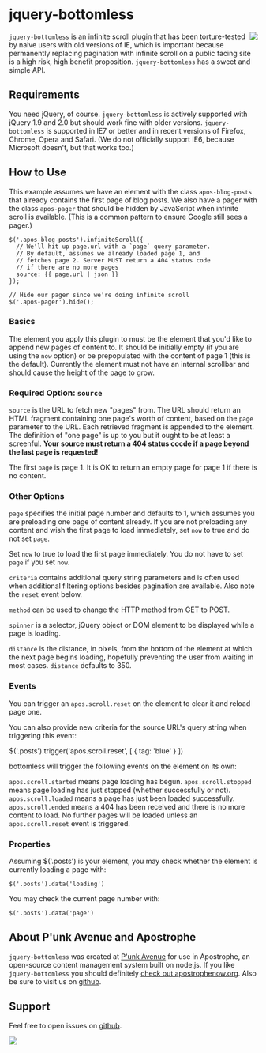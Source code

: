 # jquery-bottomless

<a href="http://apostrophenow.org/"><img src="https://raw.github.com/punkave/jquery-bottomless/master/logos/logo-box-madefor.png" align="right" /></a>

`jquery-bottomless` is an infinite scroll plugin that has been torture-tested by naive users with old versions of IE, which is important because permanently replacing pagination with infinite scroll on a public facing site is a high risk, high benefit proposition. `jquery-bottomless` has a sweet and simple API.

## Requirements

You need jQuery, of course. `jquery-bottomless` is actively supported with jQuery 1.9 and 2.0 but should work fine with older versions. `jquery-bottomless` is supported in IE7 or better and in recent versions of Firefox, Chrome, Opera and Safari. (We do not officially support IE6, because Microsoft doesn't, but that works too.)

## How to Use

This example assumes we have an element with the class `apos-blog-posts` that already contains the first page of blog posts. We also have a pager with the class `apos-pager` that should be hidden by JavaScript when infinite scroll is available. (This is a common pattern to ensure Google still sees a pager.)

    $('.apos-blog-posts').infiniteScroll({
      // We'll hit up page.url with a `page` query parameter.
      // By default, assumes we already loaded page 1, and
      // fetches page 2. Server MUST return a 404 status code
      // if there are no more pages
      source: {{ page.url | json }}
    });

    // Hide our pager since we're doing infinite scroll
    $('.apos-pager').hide();

### Basics

The element you apply this plugin to must be the element that you'd
like to append new pages of content to. It should be initially empty
(if you are using the `now` option) or be prepopulated with the content of page 1 (this is the default). Currently the element must not have an internal scrollbar and should cause the height of the page to grow.

### Required Option: `source`

`source` is the URL to fetch new "pages" from. The URL should return an
HTML fragment containing one page's worth of content, based on the
`page` parameter to the URL. Each retrieved fragment is appended to the element. The definition of "one page" is up to
you but it ought to be at least a screenful. **Your source must return a 404 status cocde if a page beyond the last page is requested!**

The first `page` is page 1. It is OK to return an empty page for page 1 if there is no content.

### Other Options

`page` specifies the initial page number and defaults to 1,
which assumes you are preloading one page of content already. If you
are not preloading any content and wish the first page to load immediately, set `now` to true and do not set `page`.

Set `now` to true to load the first page immediately. You do not have to
set `page` if you set `now`.

`criteria` contains additional query string parameters and is often used when additional filtering options besides pagination are available. Also note the `reset` event below.

`method` can be used to change the HTTP method from GET to POST.

`spinner` is a selector, jQuery object or DOM element to be displayed while a page is loading.

`distance` is the distance, in pixels, from the bottom of the element at
which the next page begins loading, hopefully preventing the user from
waiting in most cases. `distance` defaults to 350.

### Events

You can trigger an `apos.scroll.reset` on the element to clear it and
reload page one.

You can also provide new criteria for the source URL's query string when triggering this event:

$('.posts').trigger('apos.scroll.reset', [ { tag: 'blue' } ])

bottomless will trigger the following events on the element on its own:

`apos.scroll.started` means page loading has begun.
`apos.scroll.stopped` means page loading has just stopped (whether successfully or not).
`apos.scroll.loaded` means a page has just been loaded successfully.
`apos.scroll.ended` means a 404 has been received and there is no
more content to load. No further pages will be loaded unless
an `apos.scroll.reset` event is triggered.

### Properties

Assuming $('.posts') is your element, you may check whether the element is
currently loading a page with:

    $('.posts').data('loading')

You may check the current page number with:

    $('.posts').data('page')

## About P'unk Avenue and Apostrophe

`jquery-bottomless` was created at [P'unk Avenue](http://punkave.com) for use in Apostrophe, an open-source content management system built on node.js. If you like `jquery-bottomless` you should definitely [check out apostrophenow.org](http://apostrophenow.org). Also be sure to visit us on [github](http://github.com/punkave).

## Support

Feel free to open issues on [github](http://github.com/punkave/jquery-bottomless).

<a href="http://punkave.com/"><img src="https://raw.github.com/punkave/jquery-bottomless/master/logos/logo-box-builtby.png" /></a>

